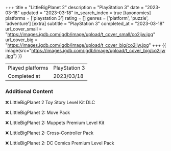 +++
title = "LittleBigPlanet 2"
description = "PlayStation 3"
date = "2023-03-18"
updated = "2023-03-18"
in_search_index = true
[taxonomies]
platforms = ['playstation 3']
rating = []
genres = ['platform', 'puzzle', 'adventure']
[extra]
subtitle = "PlayStation 3"
completed_at = "2023-03-18"
url_cover_small = "https://images.igdb.com/igdb/image/upload/t_cover_small/co2ijw.jpg"
url_cover_big = "https://images.igdb.com/igdb/image/upload/t_cover_big/co2ijw.jpg"
+++
{{ image(src="https://images.igdb.com/igdb/image/upload/t_cover_big/co2ijw.jpg") }}

|              |            |
| ------------ | ---------- |
| Played platforms    | PlayStation 3 |
| Completed at | 2023/03/18 |



### Additional Content


❌ LittleBigPlanet 2 Toy Story Level Kit DLC

❌ LittleBigPlanet 2: Move Pack

❌ LittleBigPlanet 2: Muppets Premium Level Kit

❌ LittleBigPlanet 2: Cross-Controller Pack

❌ LittleBigPlanet 2: DC Comics Premium Level Pack
